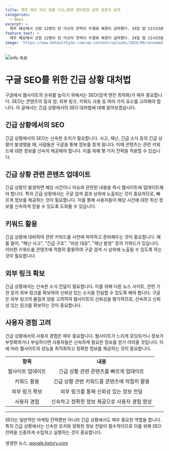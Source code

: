 ```yaml
---
title: 제주 해상 어선 침몰 사고…해경 경비함정 급파 생존자 발견
categories:
  - News
excerpt: >
  제주 해상에서 선원 12명이 탄 어선의 연락이 두절돼 해경이 급파했다. 24일 밤 11시15분쯤 제주시 차귀도 서쪽 110km 해상에서 목포 선적 46톤급 통발어선의 위치 발신 신호가 끊겼다. 한국 7명, 인도네시아 2명, 베트남 3명 등 모두 12명 탑승. 해경은 침몰 가능성으로 경비함정을 급파.
feature_text: >
  제주 해상에서 선원 12명이 탄 어선의 연락이 두절돼 해경이 급파했다. 24일 밤 11시15분쯤 제주시 차귀도 서쪽 110km 해상에서 목포 선적 46톤급 통발어선의 위치 발신 신호가 끊겼다. 한국 7명, 인도네시아 2명, 베트남 3명 등 모두 12명 탑승. 해경은 침몰 가능성으로 경비함정을 급파.
image: 'https://www.behealthy4u.com/wp-content/uploads/2024/06/unnamed-file.png'
---
```


<p><img src="https://www.behealthy4u.com/wp-content/uploads/2024/06/unnamed-file.png" alt="info 속보" /></p>

<h1>구글 SEO를 위한 긴급 상황 대처법</h1>

<p data-ke-size="size16">구글에서 웹사이트의 순위를 높이기 위해서는 SEO(검색 엔진 최적화)가 매우 중요합니다. SEO는 콘텐츠의 질과 양, 외부 링크, 키워드 사용 등 여러 가지 요소를 고려해야 합니다. 이 글에서는 긴급 상황에서의 SEO 대처법에 대해 알아보겠습니다.</p>

<h2 data-ke-size="size26">긴급 상황에서의 SEO</h2>

<p data-ke-size="size16">긴급 상황에서의 SEO는 신속한 조치가 필요합니다. 사고, 재난, 긴급 소식 등의 긴급 상황이 발생했을 때, 사람들은 구글을 통해 정보를 찾게 됩니다. 이때 콘텐츠는 관련 키워드에 대한 정보를 신속히 제공해야 합니다. 이를 위해 몇 가지 전략을 적용할 수 있습니다.</p>

<h2 data-ke-size="size26">긴급 상황 관련 콘텐츠 업데이트</h2>

<p data-ke-size="size16">긴급 상황이 발생하면 해당 사건이나 이슈와 관련된 내용을 즉시 웹사이트에 업데이트해야 합니다. 특히 긴급 상황에서는 구글 검색 결과 상위에 노출되는 것이 중요하므로, 빠르게 정보를 제공하는 것이 필요합니다. 이를 통해 사용자들이 해당 사건에 대한 최신 정보를 신속하게 얻을 수 있도록 도와줄 수 있습니다.</p>

<h2 data-ke-size="size26">키워드 활용</h2>

<p data-ke-size="size16">긴급 상황에 대비하여 관련 키워드를 사전에 파악하고 준비해두는 것이 중요합니다. 예를 들어, "해난 사고", "긴급 구조", "비상 대응", "재난 발생" 등의 키워드가 있습니다. 이러한 키워드를 콘텐츠에 적절히 활용하여 구글 검색 시 상위에 노출될 수 있도록 하는 것이 필요합니다.</p>

<h2 data-ke-size="size26">외부 링크 확보</h2>

<p data-ke-size="size16">긴급 상황에서는 신속한 소식 전달이 필요합니다. 이를 위해 다른 뉴스 사이트, 관련 기관 등의 외부 링크를 확보하여 신뢰성 있는 소식을 전달할 수 있도록 해야 합니다. 구글은 외부 링크의 품질과 양을 고려하여 웹사이트의 신뢰성을 평가하므로, 신속하고 신뢰성 있는 링크를 확보하는 것이 중요합니다.</p>

<h2 data-ke-size="size26">사용자 경험 고려</h2>

<p data-ke-size="size16">긴급 상황에서의 사용자 경험은 매우 중요합니다. 웹사이트가 느리게 로딩되거나 정보가 부정확하거나 부실하다면 사용자들은 신속하게 필요한 정보를 얻기 어려울 것입니다. 이에 따라 웹사이트의 성능을 최적화하고 정확한 정보를 제공하는 것이 중요합니다.</p>

<table>
    <tbody>
        <tr>
            <td style="text-align: center; height: 17px;"><b>항목</b></td>
            <td style="text-align: center; height: 17px;"><b>내용</b></td>
        </tr>
        <tr>
            <td style="text-align: center; height: 32px;">웹사이트 업데이트</td>
            <td style="text-align: center; height: 32px;">긴급 상황 관련 콘텐츠를 빠르게 업데이트</td>
        </tr>
        <tr>
            <td style="text-align: center; height: 32px;">키워드 활용</td>
            <td style="text-align: center; height: 32px;">긴급 상황 관련 키워드를 콘텐츠에 적절히 활용</td>
        </tr>
        <tr>
            <td style="text-align: center; height: 32px;">외부 링크 확보</td>
            <td style="text-align: center; height: 32px;">외부 링크를 통해 신뢰성 있는 정보 전달</td>
        </tr>
        <tr>
            <td style="text-align: center; height: 32px;">사용자 경험</td>
            <td style="text-align: center; height: 32px;">신속하고 정확한 정보 제공으로 사용자 경험 향상</td>
        </tr>
    </tbody>
</table>

<hr>

<p data-ke-size="size16">SEO는 일반적인 마케팅 전략뿐만 아니라 긴급 상황에서도 매우 중요한 역할을 합니다. 특히 긴급 상황에서는 신속한 조치와 정확한 정보 전달이 필수적이므로 이를 위해 SEO 전략을 신중하게 수립하고 실행하는 것이 중요합니다.</p>
생생한 뉴스, <a href="https://qoogle.tistory.com" rel="dofollow">qoogle.tistory.com</a>


